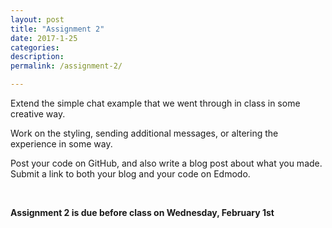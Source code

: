 ```yaml
---
layout: post
title: "Assignment 2"
date: 2017-1-25
categories:
description: 
permalink: /assignment-2/

---
```


Extend the simple chat example that we went through in class in some creative way. 

Work on the styling, sending additional messages, or altering the experience in some way.  

Post your code on GitHub, and also write a blog post about what you made. Submit a link to both your blog and your code on Edmodo. 

<br>

**Assignment 2 is due before class on Wednesday, February 1st** 